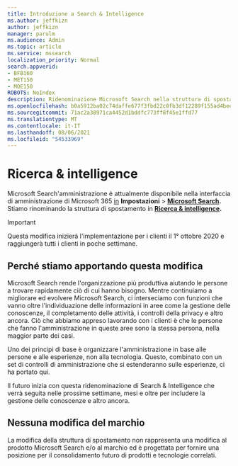 ```yaml
---
title: Introduzione a Search & Intelligence
ms.author: jeffkizn
author: jeffkizn
manager: parulm
ms.audience: Admin
ms.topic: article
ms.service: mssearch
localization_priority: Normal
search.appverid:
- BFB160
- MET150
- MOE150
ROBOTS: NoIndex
description: Ridenominazione Microsoft Search nella struttura di spostamento dell'amministratore in Ricerca & intelligence
ms.openlocfilehash: b0a5912ba02c74daffe677f3fbd22c0fb3df12289f155ad4beef69484771fcf3
ms.sourcegitcommit: 71ac2a38971ca4452d1bddfc773ff8f45e1ffd77
ms.translationtype: MT
ms.contentlocale: it-IT
ms.lasthandoff: 08/06/2021
ms.locfileid: "54533969"
---
```

# <a name="search--intelligence"></a>Ricerca & intelligence

Microsoft Search'amministrazione è attualmente disponibile nella interfaccia di amministrazione di Microsoft 365 [in](https://admin.microsoft.com) **Impostazioni**  >  **[Microsoft Search](https://admin.microsoft.com/Adminportal/Home#/MicrosoftSearch).** Stiamo rinominando la struttura di spostamento in **[Ricerca & intelligence](https://admin.microsoft.com/Adminportal/Home#/MicrosoftSearch).**

> [!Important]
> Questa modifica inizierà l'implementazione per i clienti il 1° ottobre 2020 e raggiungerà tutti i clienti in poche settimane.

## <a name="why-we-are-making-this-change"></a>Perché stiamo apportando questa modifica

Microsoft Search rende l'organizzazione più produttiva aiutando le persone a trovare rapidamente ciò di cui hanno bisogno. Mentre continuiamo a migliorare ed evolvere Microsoft Search, ci interseciamo con funzioni che vanno oltre l'individuazione delle informazioni in aree come la gestione delle conoscenze, il completamento delle attività, i controlli della privacy e altro ancora.
Ciò che abbiamo appreso lavorando con i clienti è che le persone che fanno l'amministrazione in queste aree sono la stessa persona, nella maggior parte dei casi.

Uno dei principi di base è organizzare l'amministrazione in base alle persone e alle esperienze, non alla tecnologia. Questo, combinato con un set di controlli di amministrazione che si estenderanno sulle esperienze, ci ha portato qui.

Il futuro inizia con questa ridenominazione di Search & Intelligence che verrà seguita nelle prossime settimane, mesi e oltre per includere la gestione delle conoscenze e altro ancora.

## <a name="no-change-in-the-brand"></a>Nessuna modifica del marchio

La modifica della struttura di spostamento non rappresenta una modifica al prodotto Microsoft Search e/o al marchio ed è progettata per fornire una posizione per il consolidamento futuro di prodotti e tecnologie correlati.
